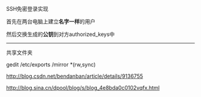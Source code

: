 SSH免密登录实现

首先在两台电脑上建立**名字一样**的用户

然后交换生成的**公钥**到对方authorized_keys中

-------------------------

共享文件夹

gedit /etc/exports
/mirror *(rw,sync)


http://blog.csdn.net/bendanban/article/details/9136755

http://blog.sina.cn/dpool/blog/s/blog_4e8bda0c0102vqfx.html
